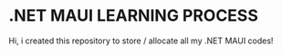 # .NET MAUI LEARNING PROCESS

Hi, i created this repository to store / allocate all my .NET MAUI codes!
